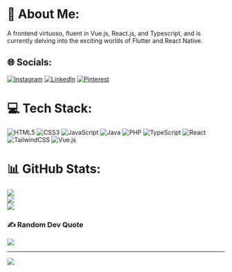# 💫 About Me:
A frontend virtuoso, fluent in Vue.js, React.js, and Typescript, and is currently delving into the exciting worlds of Flutter and React Native.


## 🌐 Socials:
[![Instagram](https://img.shields.io/badge/Instagram-%23E4405F.svg?logo=Instagram&logoColor=white)](https://instagram.com/ridawn0797) [![LinkedIn](https://img.shields.io/badge/LinkedIn-%230077B5.svg?logo=linkedin&logoColor=white)](https://linkedin.com/in/ridwan0797) [![Pinterest](https://img.shields.io/badge/Pinterest-%23E60023.svg?logo=Pinterest&logoColor=white)](https://pinterest.com/vampsguwr) 

# 💻 Tech Stack:
![HTML5](https://img.shields.io/badge/html5-%23E34F26.svg?style=for-the-badge&logo=html5&logoColor=white) ![CSS3](https://img.shields.io/badge/css3-%231572B6.svg?style=for-the-badge&logo=css3&logoColor=white) ![JavaScript](https://img.shields.io/badge/javascript-%23323330.svg?style=for-the-badge&logo=javascript&logoColor=%23F7DF1E) ![Java](https://img.shields.io/badge/java-%23ED8B00.svg?style=for-the-badge&logo=java&logoColor=white) ![PHP](https://img.shields.io/badge/php-%23777BB4.svg?style=for-the-badge&logo=php&logoColor=white) ![TypeScript](https://img.shields.io/badge/typescript-%23007ACC.svg?style=for-the-badge&logo=typescript&logoColor=white) ![React](https://img.shields.io/badge/react-%2320232a.svg?style=for-the-badge&logo=react&logoColor=%2361DAFB) ![TailwindCSS](https://img.shields.io/badge/tailwindcss-%2338B2AC.svg?style=for-the-badge&logo=tailwind-css&logoColor=white) ![Vue.js](https://img.shields.io/badge/vuejs-%2335495e.svg?style=for-the-badge&logo=vuedotjs&logoColor=%234FC08D)

# 📊 GitHub Stats:
![](https://github-readme-stats.vercel.app/api?username=ridwan0797&theme=dracula&hide_border=true&include_all_commits=false&count_private=false)<br/>
![](https://github-readme-streak-stats.herokuapp.com/?user=ridwan0797&theme=dracula&hide_border=true)<br/>
![](https://github-readme-stats.vercel.app/api/top-langs/?username=ridwan0797&theme=dracula&hide_border=true&include_all_commits=false&count_private=false&layout=compact)

### ✍️ Random Dev Quote
![](https://quotes-github-readme.vercel.app/api?type=horizontal&theme=dark)

---
[![](https://visitcount.itsvg.in/api?id=ridwan0797&icon=0&color=4)](https://visitcount.itsvg.in)

<!-- Proudly created with GPRM ( https://gprm.itsvg.in ) -->
